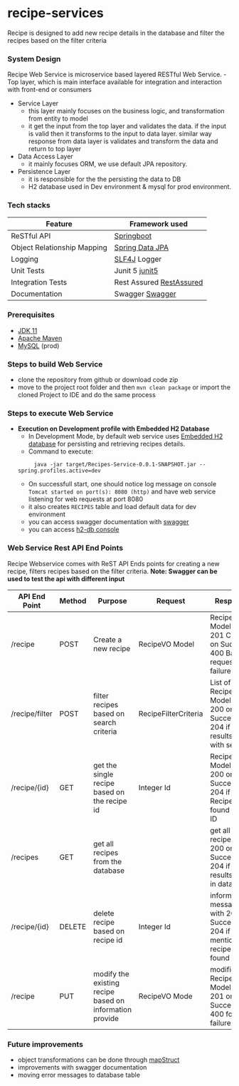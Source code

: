 # recipe-services
Recipe is designed to add new recipe details in the database and filter the recipes based on the filter criteria

### System Design
Recipe Web Service is microservice based layered RESTful Web Service. 
    - Top layer, which is main interface available for integration and interaction with front-end or consumers
- Service Layer
    - this layer mainly focuses on the business logic, and transformation from entity to model
    - it get the input from the top layer and validates the data. if the input is valid then it transforms to the input to data layer. similar way response from data layer is validates and transform the data and return to top layer
- Data Access Layer
    - it mainly focuses ORM, we use default JPA repository. 
- Persistence Layer
    - it is responsible for the the persisting the data to DB
    - H2 database used in Dev environment & mysql for prod environment.
   
### Tech stacks 
Feature | Framework used
------------ | -------------
ReSTful API | [Springboot](https://spring.io/projects/spring-boot)
Object Relationship Mapping | [Spring Data JPA](https://spring.io/projects/spring-data-jpa)
Logging | [SLF4J](http://www.slf4j.org/manual.html) Logger
Unit Tests | Junit 5 [junit5](https://junit.org/junit5/docs/current/user-guide/)
Integration Tests | Rest Assured [RestAssured](https://rest-assured.io/)
Documentation |  Swagger [Swagger](https://swagger.io/tools/swaggerhub/)

### Prerequisites
* [JDK 11](https://docs.oracle.com/en/java/javase/11/)
* [Apache Maven](https://maven.apache.org/)
* [MySQL](https://www.mysql.com/) (prod)

### Steps to build Web Service
* clone the repository from github or download code zip 
* move to the project root folder and then `mvn clean package` or import the cloned Project to IDE and do the same process

### Steps to execute Web Service
* **Execution on Development profile with Embedded H2 Database**
    - In Development Mode, by default web service uses [Embedded H2 database](https://spring.io/guides/gs/accessing-data-jpa/) for persisting and retrieving recipes details.
    - Command to execute:
   ```
        java -jar target/Recipes-Service-0.0.1-SNAPSHOT.jar --spring.profiles.active=dev
   ```
    - On successfull start, one should notice log message on console `Tomcat started on port(s): 8080 (http)` and have web service listening for web requests at port 8080
    - it also creates `RECIPES` table and load default data for dev environment
    - you can access swagger documentation with [swagger](http://localhost:8080/swagger-ui/index.html) 
    - you can access [h2-db console](http://localhost:8080/h2-console/)

### Web Service Rest API End Points
Recipe Webservice comes with ReST API Ends points for creating a new recipe, filters recipes based on the filter criteria.
**Note: Swagger can be used to test the api with different input**

API End Point | Method | Purpose | Request | Response
------------ | ------------- | ------------- | ------------ | -------------
/recipe | POST   | Create a new recipe                                              | RecipeVO Model       | Recipe Model with 201 Created on Success, 400 Bad request on failure
/recipe/filter | POST   | filter recipes based on search criteria          | RecipeFilterCriteria | List of RecipeVO Model with 200 on Success, 204 if no results found with search
/recipe/{id} | GET    | get the single recipe based on the recipe id     | Integer Id           | RecipeVO Model with 200 on Success, 204 if No Recipe found for the ID               
/recipes | GET    | get all recipes from the database                       |            | get all recipes with 200 on Success, 204 if no results found in database 
/recipe/{id} | DELETE | delete recipe based on recipe id                     |  Integer Id                     | informational message with 200 on Success, 204 if mentioned recipe not found      
/recipe | PUT    | modify the existing recipe based on information provide   | RecipeVO Mode        | modified RecipeVO Model with 201 on Success, 400 for failure       


### Future improvements
- object transformations can be done through [mapStruct](https://mapstruct.org/)
- improvements with swagger documentation 
- moving error messages to database table
